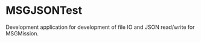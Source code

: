# MSGJSONTest
Development application for development of file IO and JSON read/write for MSGMission.
